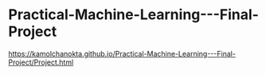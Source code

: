 # Practical-Machine-Learning---Final-Project
https://kamolchanokta.github.io/Practical-Machine-Learning---Final-Project/Project.html
